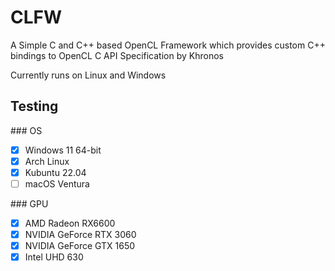 # CLFW #

A Simple C and C++ based OpenCL Framework which provides custom C++ bindings to OpenCL C API Specification by Khronos

Currently runs on Linux and Windows


## Testing ##

\### OS

- [x] Windows 11 64-bit
- [x] Arch Linux
- [x] Kubuntu 22.04
- [ ] macOS Ventura

\### GPU

- [x] AMD Radeon RX6600
- [x] NVIDIA GeForce RTX 3060
- [x] NVIDIA GeForce GTX 1650
- [x] Intel UHD 630
